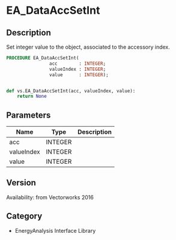 # EA_DataAccSetInt

## Description
Set integer value to the object, associated to the accessory index.

```pascal
PROCEDURE EA_DataAccSetInt(
				acc        : INTEGER;
				valueIndex : INTEGER;
				value      : INTEGER);
```

```python

def vs.EA_DataAccSetInt(acc, valueIndex, value):
    return None
```

## Parameters
|Name|Type|Description|
|---|---|---|
|acc|INTEGER||
|valueIndex|INTEGER||
|value|INTEGER||

## Version
Availability: from Vectorworks 2016
## Category
* EnergyAnalysis Interface Library

